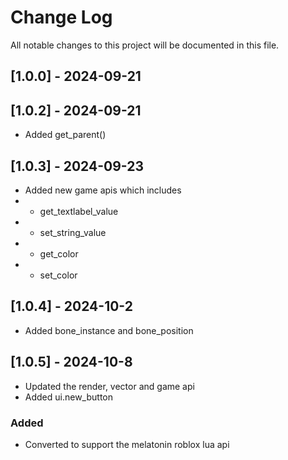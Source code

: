 
# Change Log
All notable changes to this project will be documented in this file.
 
## [1.0.0] - 2024-09-21

## [1.0.2] - 2024-09-21
- Added get_parent()

## [1.0.3] - 2024-09-23
- Added new game apis which includes
- -  get_textlabel_value
- - set_string_value
- - get_color
- - set_color
 
## [1.0.4] - 2024-10-2
- Added bone_instance and bone_position

## [1.0.5] - 2024-10-8
- Updated the render, vector and game api
- Added ui.new_button

### Added
-  Converted to support the melatonin roblox lua api
 